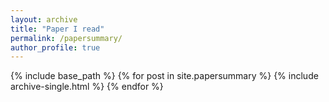 ```yaml
---
layout: archive
title: "Paper I read"
permalink: /papersummary/
author_profile: true
---
```


{% include base_path %}
{% for post in site.papersummary %}
  {% include archive-single.html %}
{% endfor %}
